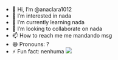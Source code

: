 - 👋 Hi, I’m @anaclara1012
- 👀 I’m interested in nada
- 🌱 I’m currently learning nada
- 💞️ I’m looking to collaborate on nada
- 📫 How to reach me me mandando msg
- 😄 Pronouns: ?
- ⚡ Fun fact: nenhuma
![](![image](https://github.com/user-attachments/assets/b7ca82a3-f7e4-4b84-88de-6a8bcd4c0302))

